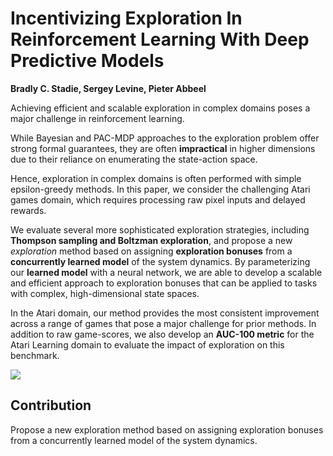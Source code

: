 # Incentivizing Exploration In Reinforcement Learning With Deep Predictive Models

**Bradly C. Stadie, Sergey Levine, Pieter Abbeel**

Achieving efficient and scalable exploration in complex domains poses a major challenge in reinforcement learning. 

While Bayesian and PAC-MDP approaches to the exploration problem offer strong formal guarantees, they are often **impractical** in higher dimensions due to their reliance on enumerating the state-action space. 

Hence, exploration in complex domains is often performed with simple epsilon-greedy methods. 
In this paper, we consider the challenging Atari games domain, which requires processing raw pixel inputs and delayed rewards. 

We evaluate several more sophisticated exploration strategies, including **Thompson sampling and Boltzman exploration**, and propose a new *exploration* method based on assigning **exploration bonuses** from a **concurrently learned model** of the system dynamics. By parameterizing our **learned model** with a neural network, we are able to develop a scalable and efficient approach to exploration bonuses that can be applied to tasks with complex, high-dimensional state spaces. 

In the Atari domain, our method provides the most consistent improvement across a range of games that pose a major challenge for prior methods. In addition to raw game-scores, we also develop an **AUC-100 metric** for the Atari Learning domain to evaluate the impact of exploration on this benchmark.

![](incentizing.png)

## Contribution
Propose a new exploration method based on assigning exploration bonuses from a concurrently learned model of the system dynamics.
